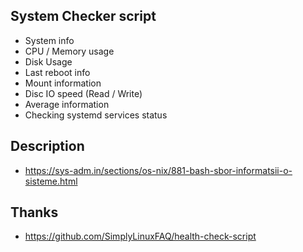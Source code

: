 ## System Checker script

* System info
* CPU / Memory usage
* Disk Usage
* Last reboot info
* Mount information
* Disc IO speed (Read / Write)
* Average information
* Checking systemd services status

## Description

* https://sys-adm.in/sections/os-nix/881-bash-sbor-informatsii-o-sisteme.html

## Thanks

* https://github.com/SimplyLinuxFAQ/health-check-script